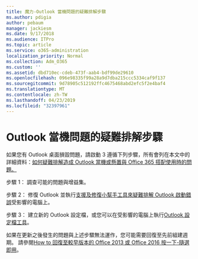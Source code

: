 ```yaml
---
title: 魔力-Outlook 當機問題的疑難排解步驟
ms.author: pdigia
author: pebaum
manager: jackiesm
ms.date: 9/17/2018
ms.audience: ITPro
ms.topic: article
ms.service: o365-administration
localization_priority: Normal
ms.collection: Adm_O365
ms.custom: ''
ms.assetid: dbd710ec-cdeb-473f-aab4-bdf99de29610
ms.openlocfilehash: 096e98335f99a28a9d7dba215ccc5334caf9f137
ms.sourcegitcommit: 9d78905c512192ffc4675468abd2efc5f2e4baf4
ms.translationtype: MT
ms.contentlocale: zh-TW
ms.lasthandoff: 04/23/2019
ms.locfileid: "32397961"
---
```

# <a name="outlook-crash-troubleshooting-steps"></a>Outlook 當機問題的疑難排解步驟

如果您有 Outlook 桌面損毀問題，請啟動 3 遵循下列步驟，所有會列在本文中的詳細資料：[如何疑難排解造成 Outlook 當機或懸置與 Office 365 搭配使用時的問題。](https://support.microsoft.com/help/2413813/how-to-troubleshoot-issues-that-cause-outlook-to-crash-or-hang-when-us)
  
步驟 1： 調查可能的問題與增益集。
  
步驟 2： 修復 Outlook 並執行[支援及修復小幫手工具來疑難排解 Outlook 啟動錯誤](https://aka.ms/SaRA-OutlookWontStart)受影響的電腦上。 
  
步驟 3： 建立新的 Outlook 設定檔，或您可以在受影響的電腦上執行[Outlook 設定檔工具](https://aka.ms/SaRA-OutlookSetupProfile)。 
  
如果在更新之後發生的問題與上述步驟無法運作，您可能需要回復至先前組建週期。 請參閱[How to 回復至較早版本的 Office 2013 或 Office 2016 按一下-隨選即用](https://support.microsoft.com/help/2770432)。
  

